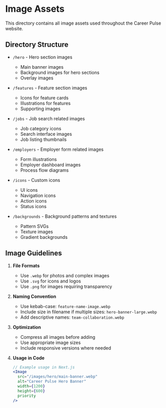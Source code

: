 # Image Assets

This directory contains all image assets used throughout the Career Pulse website.

## Directory Structure

- `/hero` - Hero section images
  - Main banner images
  - Background images for hero sections
  - Overlay images

- `/features` - Feature section images
  - Icons for feature cards
  - Illustrations for features
  - Supporting images

- `/jobs` - Job search related images
  - Job category icons
  - Search interface images
  - Job listing thumbnails

- `/employers` - Employer form related images
  - Form illustrations
  - Employer dashboard images
  - Process flow diagrams

- `/icons` - Custom icons
  - UI icons
  - Navigation icons
  - Action icons
  - Status icons

- `/backgrounds` - Background patterns and textures
  - Pattern SVGs
  - Texture images
  - Gradient backgrounds

## Image Guidelines

1. **File Formats**
   - Use `.webp` for photos and complex images
   - Use `.svg` for icons and logos
   - Use `.png` for images requiring transparency

2. **Naming Convention**
   - Use kebab-case: `feature-name-image.webp`
   - Include size in filename if multiple sizes: `hero-banner-large.webp`
   - Add descriptive names: `team-collaboration.webp`

3. **Optimization**
   - Compress all images before adding
   - Use appropriate image sizes
   - Include responsive versions where needed

4. **Usage in Code**
   ```jsx
   // Example usage in Next.js
   <Image
     src="/images/hero/main-banner.webp"
     alt="Career Pulse Hero Banner"
     width={1200}
     height={600}
     priority
   />
   ``` 